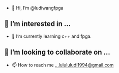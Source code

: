 - 👋 Hi, I’m @ludiwangfpga
## 👀 I’m interested in ...
- 🌱 I’m currently learning c++ and fpga.
## 💞️ I’m looking to collaborate on ...
- 📫 How to reach me ...lulululudi1994@gmail.com

<!---
ludiwangfpga/ludiwangfpga is a ✨ special ✨ repository because its `README.md` (this file) appears on your GitHub profile.
You can click the Preview link to take a look at your changes.
--->
